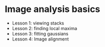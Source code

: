 # Image analysis basics

* Lesson 1: viewing stacks
* Lesson 2: finding local maxima
* Lesson 3: fitting gaussians
* Lesson 4: Image alignment
